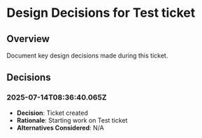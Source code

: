 # Design Decisions for Test ticket

## Overview
Document key design decisions made during this ticket.

## Decisions

### 2025-07-14T08:36:40.065Z
- **Decision**: Ticket created
- **Rationale**: Starting work on Test ticket
- **Alternatives Considered**: N/A

